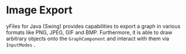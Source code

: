 # Image Export
  

 yFiles for Java (Swing) provides capabilities to export a graph in various formats like PNG, JPEG, GIF and BMP. Furthermore, it is able to draw arbitrary objects onto the `GraphComponent` and interact with them via `InputModes` .   